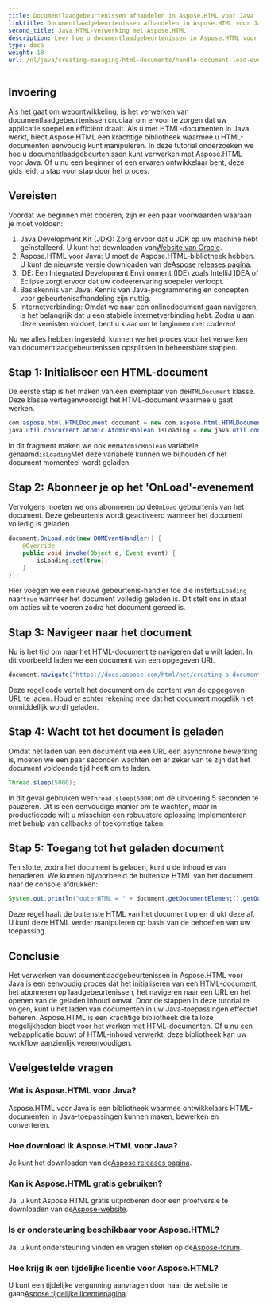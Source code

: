 ```yaml
---
title: Documentlaadgebeurtenissen afhandelen in Aspose.HTML voor Java
linktitle: Documentlaadgebeurtenissen afhandelen in Aspose.HTML voor Java
second_title: Java HTML-verwerking met Aspose.HTML
description: Leer hoe u documentlaadgebeurtenissen in Aspose.HTML voor Java kunt verwerken met deze stapsgewijze handleiding. Verbeter uw webapplicaties.
type: docs
weight: 18
url: /nl/java/creating-managing-html-documents/handle-document-load-events/
---
```

## Invoering
Als het gaat om webontwikkeling, is het verwerken van documentlaadgebeurtenissen cruciaal om ervoor te zorgen dat uw applicatie soepel en efficiënt draait. Als u met HTML-documenten in Java werkt, biedt Aspose.HTML een krachtige bibliotheek waarmee u HTML-documenten eenvoudig kunt manipuleren. In deze tutorial onderzoeken we hoe u documentlaadgebeurtenissen kunt verwerken met Aspose.HTML voor Java. Of u nu een beginner of een ervaren ontwikkelaar bent, deze gids leidt u stap voor stap door het proces.
## Vereisten
Voordat we beginnen met coderen, zijn er een paar voorwaarden waaraan je moet voldoen:
1.  Java Development Kit (JDK): Zorg ervoor dat u JDK op uw machine hebt geïnstalleerd. U kunt het downloaden van[Website van Oracle](https://www.oracle.com/java/technologies/javase-jdk11-downloads.html).
2. Aspose.HTML voor Java: U moet de Aspose.HTML-bibliotheek hebben. U kunt de nieuwste versie downloaden van de[Aspose releases pagina](https://releases.aspose.com/html/java/).
3. IDE: Een Integrated Development Environment (IDE) zoals IntelliJ IDEA of Eclipse zorgt ervoor dat uw codeerervaring soepeler verloopt.
4. Basiskennis van Java: Kennis van Java-programmering en concepten voor gebeurtenisafhandeling zijn nuttig.
5. Internetverbinding: Omdat we naar een onlinedocument gaan navigeren, is het belangrijk dat u een stabiele internetverbinding hebt.
Zodra u aan deze vereisten voldoet, bent u klaar om te beginnen met coderen!

Nu we alles hebben ingesteld, kunnen we het proces voor het verwerken van documentlaadgebeurtenissen opsplitsen in beheersbare stappen.
## Stap 1: Initialiseer een HTML-document
 De eerste stap is het maken van een exemplaar van de`HTMLDocument` klasse. Deze klasse vertegenwoordigt het HTML-document waarmee u gaat werken.
```java
com.aspose.html.HTMLDocument document = new com.aspose.html.HTMLDocument();
java.util.concurrent.atomic.AtomicBoolean isLoading = new java.util.concurrent.atomic.AtomicBoolean(false);
```
 In dit fragment maken we ook een`AtomicBoolean` variabele genaamd`isLoading`Met deze variabele kunnen we bijhouden of het document momenteel wordt geladen.
## Stap 2: Abonneer je op het 'OnLoad'-evenement
Vervolgens moeten we ons abonneren op de`OnLoad` gebeurtenis van het document. Deze gebeurtenis wordt geactiveerd wanneer het document volledig is geladen. 
```java
document.OnLoad.add(new DOMEventHandler() {
    @Override
    public void invoke(Object o, Event event) {
        isLoading.set(true);
    }
});
```
 Hier voegen we een nieuwe gebeurtenis-handler toe die instelt`isLoading` naar`true` wanneer het document volledig geladen is. Dit stelt ons in staat om acties uit te voeren zodra het document gereed is.
## Stap 3: Navigeer naar het document
Nu is het tijd om naar het HTML-document te navigeren dat u wilt laden. In dit voorbeeld laden we een document van een opgegeven URI.
```java
document.navigate("https://docs.aspose.com/html/net/creating-a-document/document.html");
```
Deze regel code vertelt het document om de content van de opgegeven URL te laden. Houd er echter rekening mee dat het document mogelijk niet onmiddellijk wordt geladen.
## Stap 4: Wacht tot het document is geladen
Omdat het laden van een document via een URL een asynchrone bewerking is, moeten we een paar seconden wachten om er zeker van te zijn dat het document voldoende tijd heeft om te laden. 
```java
Thread.sleep(5000);
```
 In dit geval gebruiken we`Thread.sleep(5000)`om de uitvoering 5 seconden te pauzeren. Dit is een eenvoudige manier om te wachten, maar in productiecode wilt u misschien een robuustere oplossing implementeren met behulp van callbacks of toekomstige taken.
## Stap 5: Toegang tot het geladen document
Ten slotte, zodra het document is geladen, kunt u de inhoud ervan benaderen. We kunnen bijvoorbeeld de buitenste HTML van het document naar de console afdrukken:
```java
System.out.println("outerHTML = " + document.getDocumentElement().getOuterHTML());
```
Deze regel haalt de buitenste HTML van het document op en drukt deze af. U kunt deze HTML verder manipuleren op basis van de behoeften van uw toepassing.
## Conclusie
Het verwerken van documentlaadgebeurtenissen in Aspose.HTML voor Java is een eenvoudig proces dat het initialiseren van een HTML-document, het abonneren op laadgebeurtenissen, het navigeren naar een URL en het openen van de geladen inhoud omvat. Door de stappen in deze tutorial te volgen, kunt u het laden van documenten in uw Java-toepassingen effectief beheren.
Aspose.HTML is een krachtige bibliotheek die talloze mogelijkheden biedt voor het werken met HTML-documenten. Of u nu een webapplicatie bouwt of HTML-inhoud verwerkt, deze bibliotheek kan uw workflow aanzienlijk vereenvoudigen.
## Veelgestelde vragen
### Wat is Aspose.HTML voor Java?
Aspose.HTML voor Java is een bibliotheek waarmee ontwikkelaars HTML-documenten in Java-toepassingen kunnen maken, bewerken en converteren.
### Hoe download ik Aspose.HTML voor Java?
 Je kunt het downloaden van de[Aspose releases pagina](https://releases.aspose.com/html/java/).
### Kan ik Aspose.HTML gratis gebruiken?
 Ja, u kunt Aspose.HTML gratis uitproberen door een proefversie te downloaden van de[Aspose-website](https://releases.aspose.com/).
### Is er ondersteuning beschikbaar voor Aspose.HTML?
 Ja, u kunt ondersteuning vinden en vragen stellen op de[Aspose-forum](https://forum.aspose.com/c/html/29).
### Hoe krijg ik een tijdelijke licentie voor Aspose.HTML?
 U kunt een tijdelijke vergunning aanvragen door naar de website te gaan[Aspose tijdelijke licentiepagina](https://purchase.aspose.com/temporary-license/).